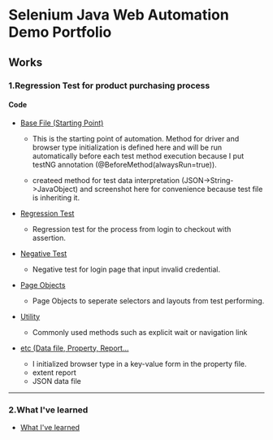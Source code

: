 # Selenium Java Web Automation Demo Portfolio

## Works
### 1.Regression Test for product purchasing process

#### Code

* [Base File (Starting Point)](https://github.com/wohu8292/SeleniumWebTesting_Portfolio_DemoProject/blob/main/src/test/java/testComponents/BaseTest.java)

  * This is the starting point of automation. Method for driver and browser type initialization is defined here and will be run automatically before each test method execution because I put testNG annotation (@BeforeMethod(alwaysRun=true)).
    
  * createed method for test data interpretation (JSON->String->JavaObject) and screenshot here for convenience because test file is inheriting it. 
  
* [Regression Test](https://github.com/wohu8292/SeleniumWebTesting_Portfolio_DemoProject/blob/main/src/test/java/tests/TestPractice.java)

  * Regression test for the process from login to checkout with assertion.

* [Negative Test](https://github.com/wohu8292/SeleniumWebTesting_Portfolio_DemoProject/blob/main/src/test/java/tests/ErrorValidation.java)

  * Negative test for login page that input invalid credential.
  
* [Page Objects](https://github.com/wohu8292/SeleniumWebTesting_Portfolio_DemoProject/tree/main/src/main/java/pageObjects)

  * Page Objects to seperate selectors and layouts from test performing.
  
* [Utility](https://github.com/wohu8292/SeleniumWebTesting_Portfolio_DemoProject/blob/main/src/main/java/abstractComponents/Utility.java)

  * Commonly used methods such as explicit wait or navigation link

* [etc (Data file, Property, Report...](https://github.com/wohu8292/SeleniumWebTesting_Portfolio_DemoProject/tree/main/src/main/java/resources)
  
  * I initialized browser type in a key-value form in the property file.
  * extent report
  * JSON data file

--------------

### 2.What I've learned

* [What I've learned](https://github.com/wohu8292/SeleniumWebTesting_Learning)



